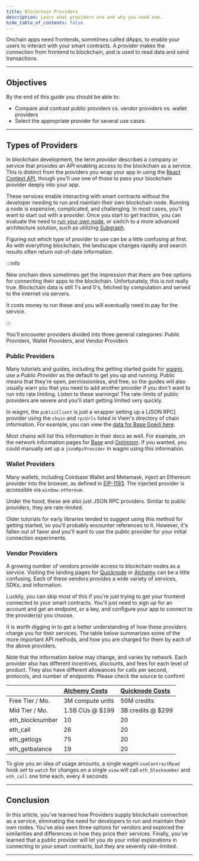 ```yaml
---
title: Blockchain Providers
description: Learn what providers are and why you need one.
hide_table_of_contents: false
---
```


Onchain apps need frontends, sometimes called dApps, to enable your users to interact with your smart contracts. A _provider_ makes the connection from frontend to blockchain, and is used to read data and send transactions.

---

## Objectives

By the end of this guide you should be able to:

- Compare and contrast public providers vs. vendor providers vs. wallet providers
- Select the appropriate provider for several use cases

---

## Types of Providers

In blockchain development, the term _provider_ describes a company or service that provides an API enabling access to the blockchain as a service. This is distinct from the providers you wrap your app in using the [React Context API], though you'll use one of those to pass your blockchain provider deeply into your app.

These services enable interacting with smart contracts without the developer needing to run and maintain their own blockchain node. Running a node is expensive, complicated, and challenging. In most cases, you'll want to start out with a provider. Once you start to get traction, you can evaluate the need to [run your own node], or switch to a more advanced architecture solution, such as utilizing [Subgraph].

Figuring out which type of provider to use can be a little confusing at first. As with everything blockchain, the landscape changes rapidly and search results often return out-of-date information.

:::info

New onchain devs sometimes get the impression that there are free options for connecting their apps to the blockchain. Unfortunately, this is not really true. Blockchain data is still 1's and 0's, fetched by computation and served to the internet via servers.

It costs money to run these and you will eventually need to pay for the service.

:::

You'll encounter providers divided into three general categories: Public Providers, Wallet Providers, and Vendor Providers

### Public Providers

Many tutorials and guides, including the getting started guide for [wagmi], use a _Public Provider_ as the default to get you up and running. Public means that they're open, permissionless, and free, so the guides will also usually warn you that you need to add another provider if you don't want to run into rate limiting. Listen to these warnings! The rate-limits of public providers are severe and you'll start getting limited very quickly.

In wagmi, the `publicClient` is just a wrapper setting up a [JSON RPC] provider using the `chain` and `rpcUrls` listed in Viem's directory of chain information. For example, you can view the [data for Base Goerli here].

Most chains will list this information in their docs as well. For example, on the network information pages for [Base] and [Optimism]. If you wanted, you could manually set up a `jsonRpcProvider` in wagmi using this information.

### Wallet Providers

Many wallets, including Coinbase Wallet and Metamask, inject an Ethereum provider into the browser, as defined in [EIP-1193]. The injected provider is accessible via `window.ethereum`.

Under the hood, these are also just JSON RPC providers. Similar to public providers, they are rate-limited.

Older tutorials for early libraries tended to suggest using this method for getting started, so you'll probably encounter references to it. However, it's fallen out of favor and you'll want to use the public provider for your initial connection experiments.

### Vendor Providers

A growing number of vendors provide access to blockchain nodes as a service. Visiting the landing pages for [Quicknode] or [Alchemy] can be a little confusing. Each of these vendors provides a wide variety of services, SDKs, and information.

Luckily, you can skip most of this if you're just trying to get your frontend connected to your smart contracts. You'll just need to sign up for an account and get an endpoint, or a key, and configure your app to connect to the provider(s) you choose.

It is worth digging in to get a better understanding of how these providers charge you for their services. The table below summarizes some of the more important API methods, and how you are charged for them by each of the above providers.

Note that the information below may change, and varies by network. Each provider also has different incentives, discounts, and fees for each level of product. They also have different allowances for calls per second, protocols, and number of endpoints. Please check the source to confirm!

|                 | [Alchemy Costs]  | [Quicknode Costs] |
| :-------------- | :--------------- | :---------------- |
| Free Tier / Mo. | 3M compute units | 50M credits       |
| Mid Tier / Mo.  | 1.5B CUs @ $199  | 3B credits @ $299 |
| eth_blocknumber | 10               | 20                |
| eth_call        | 26               | 20                |
| eth_getlogs     | 75               | 20                |
| eth_getbalance  | 19               | 20                |

To give you an idea of usage amounts, a single wagmi `useContractRead` hook set to `watch` for changes on a single `view` will call `eth_blocknumber` and `eth_call` one time each, every 4 seconds.

---

## Conclusion

In this article, you've learned how Providers supply blockchain connection as a service, eliminating the need for developers to run and maintain their own nodes. You've also seen three options for vendors and explored the similarities and differences in how they price their services. Finally, you've learned that a public provider will let you do your initial explorations in connecting to your smart contracts, but they are severely rate-limited.

---

[Subgraph]: https://thegraph.com/docs/en/developing/creating-a-subgraph/
[wagmi]: https://wagmi.sh/react/getting-started#configure-chains
[data for Base Goerli here]: https://github.com/wagmi-dev/viem/blob/main/src/chains/definitions/baseGoerli.ts
[Base]: https://docs.base.org/network-information
[Optimism]: https://community.optimism.io/docs/useful-tools/networks/
[EIP-1193]: https://eips.ethereum.org/EIPS/eip-1193
[Alchemy]: https://www.alchemy.com/
[Quicknode]: https://www.quicknode.com/
[Alchemy Costs]: https://docs.alchemy.com/reference/compute-unit-costs
[Quicknode Costs]: https://www.quicknode.com/api-credits/base
[smart contract development]: https://base.org/camp
[run your own node]: https://docs.base.org/guides/run-a-base-node
[React Context API]: https://react.dev/learn/passing-data-deeply-with-context
